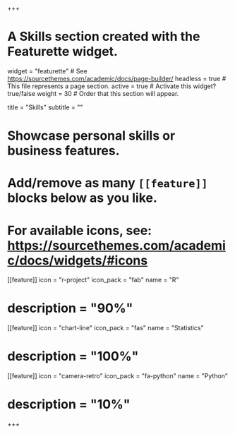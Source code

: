 +++
# A Skills section created with the Featurette widget.
widget = "featurette"  # See https://sourcethemes.com/academic/docs/page-builder/
headless = true  # This file represents a page section.
active = true  # Activate this widget? true/false
weight = 30  # Order that this section will appear.

title = "Skills"
subtitle = ""

# Showcase personal skills or business features.
# 
# Add/remove as many `[[feature]]` blocks below as you like.
# 
# For available icons, see: https://sourcethemes.com/academic/docs/widgets/#icons

[[feature]]
  icon = "r-project"
  icon_pack = "fab"
  name = "R"
#  description = "90%"
  
[[feature]]
  icon = "chart-line"
  icon_pack = "fas"
  name = "Statistics"
#  description = "100%"  
  
[[feature]]
  icon = "camera-retro"
  icon_pack = "fa-python"
  name = "Python"
#  description = "10%"

+++
